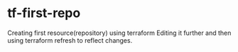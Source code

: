 # tf-first-repo
Creating first  resource(repository) using terraform
Editing it further and then using terraform refresh to reflect changes.

